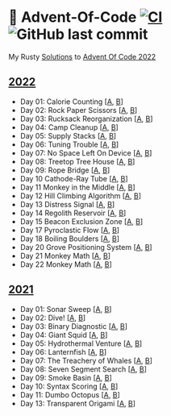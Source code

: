 # 🎄 Advent-Of-Code [![CI](https://github.com/Basicprogrammer10/Advent-Of-Code-2021/actions/workflows/rust.yml/badge.svg)](https://github.com/Basicprogrammer10/Advent-Of-Code-2021/actions/workflows/rust.yml) ![GitHub last commit](https://img.shields.io/github/last-commit/Basicprogrammer10/Advent-Of-Code-2021)

My Rusty [Solutions](https://github.com/Basicprogrammer10/Advent-Of-Code-2021/tree/master/src/solutions) to [Advent Of Code 2022](https://adventofcode.com)

## [2022](https://adventofcode.com/2022)

- Day 01: Calorie Counting [[A](https://github.com/Basicprogrammer10/Advent-Of-Code/blob/master/src/solutions/year_2022/day_01.rs#L10), [B](https://github.com/Basicprogrammer10/Advent-Of-Code/blob/master/src/solutions/year_2022/day_01.rs#L17)]
- Day 02: Rock Paper Scissors [[A](https://github.com/Basicprogrammer10/Advent-Of-Code/blob/master/src/solutions/year_2022/day_02.rs#L10), [B](https://github.com/Basicprogrammer10/Advent-Of-Code/blob/master/src/solutions/year_2022/day_02.rs#L29)]
- Day 03: Rucksack Reorganization [[A](https://github.com/Basicprogrammer10/Advent-Of-Code/blob/master/src/solutions/year_2022/day_03.rs#L12), [B](https://github.com/Basicprogrammer10/Advent-Of-Code/blob/master/src/solutions/year_2022/day_03.rs#L28)]
- Day 04: Camp Cleanup [[A](https://github.com/Basicprogrammer10/Advent-Of-Code/blob/master/src/solutions/year_2022/day_04.rs#L10), [B](https://github.com/Basicprogrammer10/Advent-Of-Code/blob/master/src/solutions/year_2022/day_04.rs#L21)]
- Day 05: Supply Stacks [[A](https://github.com/Basicprogrammer10/Advent-Of-Code/blob/master/src/solutions/year_2022/day_05.rs#L10), [B](https://github.com/Basicprogrammer10/Advent-Of-Code/blob/master/src/solutions/year_2022/day_05.rs#L15)]
- Day 06: Tuning Trouble [[A](https://github.com/Basicprogrammer10/Advent-Of-Code/blob/master/src/solutions/year_2022/day_06.rs#L12), [B](https://github.com/Basicprogrammer10/Advent-Of-Code/blob/master/src/solutions/year_2022/day_06.rs#L17)]
- Day 07: No Space Left On Device [[A](https://github.com/Basicprogrammer10/Advent-Of-Code/blob/master/src/solutions/year_2022/day_07.rs#L12), [B](https://github.com/Basicprogrammer10/Advent-Of-Code/blob/master/src/solutions/year_2022/day_07.rs#L22)]
- Day 08: Treetop Tree House [[A](https://github.com/Basicprogrammer10/Advent-Of-Code/blob/master/src/solutions/year_2022/day_08.rs#L10), [B](https://github.com/Basicprogrammer10/Advent-Of-Code/blob/master/src/solutions/year_2022/day_08.rs#L31)]
- Day 09: Rope Bridge [[A](https://github.com/Basicprogrammer10/Advent-Of-Code/blob/master/src/solutions/year_2022/day_09.rs#L13), [B](https://github.com/Basicprogrammer10/Advent-Of-Code/blob/master/src/solutions/year_2022/day_09.rs#L18)]
- Day 10 Cathode-Ray Tube [[A](https://github.com/Basicprogrammer10/Advent-Of-Code/blob/master/src/solutions/year_2022/day_10.rs#L10), [B](https://github.com/Basicprogrammer10/Advent-Of-Code/blob/master/src/solutions/year_2022/day_10.rs#L23)]
- Day 11 Monkey in the Middle [[A](https://github.com/Basicprogrammer10/Advent-Of-Code/blob/master/src/solutions/year_2022/day_11.rs#L12), [B](https://github.com/Basicprogrammer10/Advent-Of-Code/blob/master/src/solutions/year_2022/day_11.rs#L19)]
- Day 12 Hill Climbing Algorithm [[A](https://github.com/Basicprogrammer10/Advent-Of-Code/blob/master/src/solutions/year_2022/day_12.rs#L12), [B](https://github.com/Basicprogrammer10/Advent-Of-Code/blob/master/src/solutions/year_2022/day_12.rs#L21)]
- Day 13 Distress Signal [[A](https://github.com/Basicprogrammer10/Advent-Of-Code/blob/master/src/solutions/year_2022/day_13.rs#L12), [B](https://github.com/Basicprogrammer10/Advent-Of-Code/blob/master/src/solutions/year_2022/day_13.rs#L25)]
- Day 14 Regolith Reservoir [[A](https://github.com/Basicprogrammer10/Advent-Of-Code/blob/master/src/solutions/year_2022/day_14.rs#L16), [B](https://github.com/Basicprogrammer10/Advent-Of-Code/blob/master/src/solutions/year_2022/day_14.rs#L34)]
- Day 15 Beacon Exclusion Zone [[A](https://github.com/Basicprogrammer10/Advent-Of-Code/blob/master/src/solutions/year_2022/day_15.rs#L14), [B](https://github.com/Basicprogrammer10/Advent-Of-Code/blob/master/src/solutions/year_2022/day_15.rs#L28)]
- Day 17 Pyroclastic Flow [[A](https://github.com/Basicprogrammer10/Advent-Of-Code/blob/master/src/solutions/year_2022/day_17.rs#L14), [B](https://github.com/Basicprogrammer10/Advent-Of-Code/blob/master/src/solutions/year_2022/day_17.rs#L20)]
- Day 18 Boiling Boulders [[A](https://github.com/Basicprogrammer10/Advent-Of-Code/blob/master/src/solutions/year_2022/day_18.rs#L13), [B](https://github.com/Basicprogrammer10/Advent-Of-Code/blob/master/src/solutions/year_2022/day_18.rs#L36)]
- Day 20 Grove Positioning System [[A](https://github.com/Basicprogrammer10/Advent-Of-Code/blob/master/src/solutions/year_2022/day_20.rs#L10), [B](https://github.com/Basicprogrammer10/Advent-Of-Code/blob/master/src/solutions/year_2022/day_20.rs#L17)]
- Day 21 Monkey Math [[A](https://github.com/Basicprogrammer10/Advent-Of-Code/blob/master/src/solutions/year_2022/day_21.rs#L12), [B](https://github.com/Basicprogrammer10/Advent-Of-Code/blob/master/src/solutions/year_2022/day_21.rs#L18)]
- Day 22 Monkey Math [[A](https://github.com/Basicprogrammer10/Advent-Of-Code/blob/master/src/solutions/year_2022/day_22.rs#L13), [B](https://github.com/Basicprogrammer10/Advent-Of-Code/blob/master/src/solutions/year_2022/day_22.rs#L21)]

## [2021](https://adventofcode.com/2021)

- Day 01: Sonar Sweep [[A](https://github.com/Basicprogrammer10/Advent-Of-Code/blob/master/src/solutions/year_2021/day_01.rs#L10), [B](https://github.com/Basicprogrammer10/Advent-Of-Code/blob/master/src/solutions/year_2021/day_01.rs#L20)]
- Day 02: Dive! [[A](https://github.com/Basicprogrammer10/Advent-Of-Code/blob/master/src/solutions/year_2021/day_02.rs#L10), [B](https://github.com/Basicprogrammer10/Advent-Of-Code/blob/master/src/solutions/year_2021/day_02.rs#L30)]
- Day 03: Binary Diagnostic [[A](https://github.com/Basicprogrammer10/Advent-Of-Code/blob/master/src/solutions/year_2021/day_03.rs#L10), [B](https://github.com/Basicprogrammer10/Advent-Of-Code/blob/master/src/solutions/year_2021/day_03.rs#L39)]
- Day 04: Giant Squid [[A](https://github.com/Basicprogrammer10/Advent-Of-Code/blob/master/src/solutions/year_2021/day_04.rs#L10), [B](https://github.com/Basicprogrammer10/Advent-Of-Code/blob/master/src/solutions/year_2021/day_04.rs#L17)]
- Day 05: Hydrothermal Venture [[A](https://github.com/Basicprogrammer10/Advent-Of-Code/blob/master/src/solutions/year_2021/day_05.rs#L12), [B](https://github.com/Basicprogrammer10/Advent-Of-Code/blob/master/src/solutions/year_2021/day_05.rs#L16)]
- Day 06: Lanternfish [[A](https://github.com/Basicprogrammer10/Advent-Of-Code/blob/master/src/solutions/year_2021/day_06.rs#L13), [B](https://github.com/Basicprogrammer10/Advent-Of-Code/blob/master/src/solutions/year_2021/day_06.rs#L20)]
- Day 07: The Treachery of Whales [[A](https://github.com/Basicprogrammer10/Advent-Of-Code/blob/master/src/solutions/year_2021/day_07.rs#L10), [B](https://github.com/Basicprogrammer10/Advent-Of-Code/blob/master/src/solutions/year_2021/day_07.rs#L27)]
- Day 08: Seven Segment Search [[A](https://github.com/Basicprogrammer10/Advent-Of-Code/blob/master/src/solutions/year_2021/day_08.rs#L18), [B](https://github.com/Basicprogrammer10/Advent-Of-Code/blob/master/src/solutions/year_2021/day_08.rs#L32)]
- Day 09: Smoke Basin [[A](https://github.com/Basicprogrammer10/Advent-Of-Code/blob/master/src/solutions/year_2021/day_09.rs#L10), [B](https://github.com/Basicprogrammer10/Advent-Of-Code/blob/master/src/solutions/year_2021/day_09.rs#L17)]
- Day 10: Syntax Scoring [[A](https://github.com/Basicprogrammer10/Advent-Of-Code/blob/master/src/solutions/year_2021/day_10.rs#L12), [B](https://github.com/Basicprogrammer10/Advent-Of-Code/blob/master/src/solutions/year_2021/day_10.rs#L40)]
- Day 11: Dumbo Octopus [[A](https://github.com/Basicprogrammer10/Advent-Of-Code/blob/master/src/solutions/year_2021/day_11.rs#L10), [B](https://github.com/Basicprogrammer10/Advent-Of-Code/blob/master/src/solutions/year_2021/day_11.rs#L20)]
- Day 13: Transparent Origami [[A](https://github.com/Basicprogrammer10/Advent-Of-Code/blob/master/src/solutions/year_2021/day_13.rs#L14), [B](https://github.com/Basicprogrammer10/Advent-Of-Code/blob/master/src/solutions/year_2021/day_13.rs#L22)]
